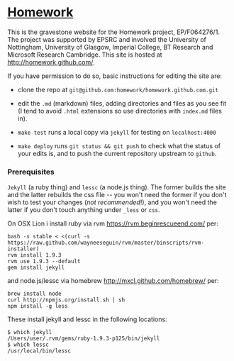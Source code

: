 [Homework](http://www.homenetworks.ac.uk/)
==========

This is the gravestone website for the Homework project, EP/F064276/1. The project was supported by EPSRC and involved the University of Nottingham, University of Glasgow, Imperial College, BT Research and Microsoft Research Cambridge. This site is hosted at <http://homework.github.com/>.

If you have permission to do so, basic instructions for editing the site are:

+ clone the repo at `git@github.com:homework/homework.github.com.git`

+ edit the `.md` (markdown) files, adding directories and files as you see fit
  (I tend to avoid `.html` extensions so use directories with `index.md` files
  in). 

+ `make test` runs a local copy via `jekyll` for testing on `localhost:4000`

+ `make deploy` runs `git status && git push` to check what the status of your edits is, and to push the current repository upstream to `github`.

### Prerequisites

`Jekyll` (a ruby thing) and `lessc` (a node.js thing). The former builds the site and the latter rebuilds the css file -- you won't need the former if you don't wish to test your changes (_not recommended_!), and you won't need the latter if you don't touch anything under `_less` or `css`.

On OSX Lion i install ruby via rvm <https://rvm.beginrescueend.com/> per:

    bash -s stable < <(curl -s https://raw.github.com/wayneeseguin/rvm/master/binscripts/rvm-installer) 
    rvm install 1.9.3
    rvm use 1.9.3 --default
    gem install jekyll

and node.js/lessc via homebrew <http://mxcl.github.com/homebrew/> per:

    brew install node
    curl http://npmjs.org/install.sh | sh
    npm install -g less

These install jekyll and lessc in the following locations:

    $ which jekyll
    /Users/user/.rvm/gems/ruby-1.9.3-p125/bin/jekyll
    $ which lessc
    /usr/local/bin/lessc

